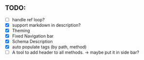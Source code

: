 ## TODO:
- [ ] handle ref loop?
- [X] support markdown in description?
- [X] Theming
- [X] Fixed Navigation bar
- [X] Schema Description
- [X] auto populate tags (by path, method)
- [ ] A tool to add header to all methods. -> maybe put it in side bar?
